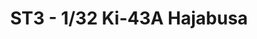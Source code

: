 ---
layout: product
title: " ST3 - 1/32 Ki-43A Hajabusa"
price: "N/A" 
desc: "N/A"
img_path: "/assets/img/HASE 07492.webp"
brand: "N/A"
available: false
special_offer: false
new: false
soon: false
cat: "0N/A"
subcat: "0N/A"
subsubcat: "0N/A"
sifra: "HASE 07492"
popular: false
---